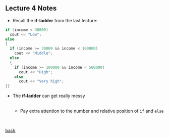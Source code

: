 ## Lecture 4 Notes

<ul>
  <li>Recall the <b>if-ladder</b> from the last lecture:</li>
</ul>

```cpp
if (income < 30000)
  cout << "Low";
else 
{
  if (income >= 30000 && income < 100000)
    cout << "Middle";
  else
  {
    if (income >= 100000 && income < 500000)
      cout << "High";
    else
      cout << "Very high";
}}
``` 
<ul>
  <li>The <b>if-ladder</b> can get really messy</li>
  <ul>
    <br>
    <li>Pay extra attention to the number and relative position of <code>if</code> and <code>else</code></li>
  </ul>
</ul>
<br>
 
[back](./)
